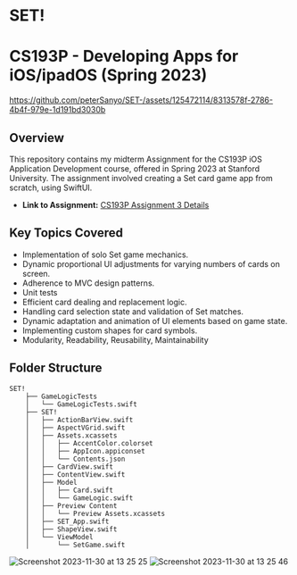 # SET!
# CS193P - Developing Apps for iOS/ipadOS (Spring 2023)

https://github.com/peterSanyo/SET-/assets/125472114/8313578f-2786-4b4f-979e-1d191bd3030b

## Overview
This repository contains my midterm Assignment for the CS193P iOS Application Development course, 
offered in Spring 2023 at Stanford University. 
The assignment involved creating a Set card game app from scratch, using SwiftUI. 
- **Link to Assignment:** [CS193P Assignment 3 Details](https://cs193p.sites.stanford.edu/sites/g/files/sbiybj16636/files/media/file/a3_2.pdf)

## Key Topics Covered
- Implementation of solo Set game mechanics.
- Dynamic proportional UI adjustments for varying numbers of cards on screen.
- Adherence to MVC design patterns.
- Unit tests
- Efficient card dealing and replacement logic.
- Handling card selection state and validation of Set matches.
- Dynamic adaptation and animation of UI elements based on game state.
- Implementing custom shapes for card symbols.
- Modularity, Readability, Reusability, Maintainability

## Folder Structure
```
SET!
    ├── GameLogicTests
    │   └── GameLogicTests.swift
    ├── SET!
    │   ├── ActionBarView.swift 
    │   ├── AspectVGrid.swift 
    │   ├── Assets.xcassets
    │   │   ├── AccentColor.colorset
    │   │   ├── AppIcon.appiconset
    │   │   └── Contents.json
    │   ├── CardView.swift
    │   ├── ContentView.swift
    │   ├── Model
    │   │   ├── Card.swift
    │   │   └── GameLogic.swift 
    │   ├── Preview Content
    │   │   └── Preview Assets.xcassets
    │   ├── SET_App.swift
    │   ├── ShapeView.swift
    │   └── ViewModel
    │       └── SetGame.swift 
```

![Screenshot 2023-11-30 at 13 25 25](https://github.com/peterSanyo/SET-/assets/125472114/520d7e13-d17a-44a7-9645-7abfade90d3c)
![Screenshot 2023-11-30 at 13 25 46](https://github.com/peterSanyo/SET-/assets/125472114/c1a787c2-7779-434b-aeb1-947627c1ac90)



